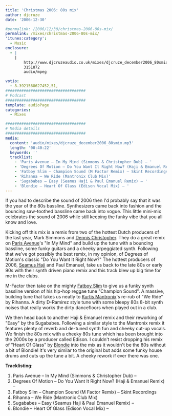 ```yaml
---
title: 'Christmas 2006: 80s mix'
author: djcruze
date: '2006-12-30'

#permalink: /2006/12/30/christmas-2006-80s-mix/
permalink: /mixes/christmas-2006-80s-mix/
'itunes:category':
  - Music
enclosure:
  - |
    |
        http://www.djcruzeaudio.co.uk/mixes/djcruze_december2006_80smix.mp3
        3151872
        audio/mpeg

votio:
  - 8.3921568627452,51,
###################################
# Podcast
###################################
template: audioPage
categories:
  - Mixes

###################################
# Media details
###################################
media:
  content: 'audio/mixes/djcruze_december2006_80smix.mp3'
  length: '00:40:22'
  keywords: ''
  tracklist:
    - 'Paris Avenue – In My Mind (Simmons & Christopher Dub) – '
    - 'Degrees Of Motion – Do You Want It Right Now? (Haji & Emanuel Remix) – '
    - 'Fatboy Slim – Champion Sound (M Factor Remix) – Skint Recordings'
    - 'Rihanna – We Ride (Mantronix Club Mix)'
    - 'Sugababes – Easy (Seamus Haji & Paul Emanuel Remix) – '
    - 'Blondie – Heart Of Glass (Edison Vocal Mix) – '
---
```


If you had to describe the sound of 2006 then I'd probably say that it was the year of the 80s bassline. Synthesizers came back into fashion and the bouncing saw-toothed bassline came back into vogue. This little mini-mix celebrates the sound of 2006 while still keeping the funky vibe that you all know and love.

Kicking off this mix is a remix from two of the hottest Dutch producers of the last year, Mark Simmons and [Dennis Christopher][1]. They do a great remix on [Paris Avenue][2]'s "In My Mind" and build up the tune with a bouncing bassline, some funky guitars and a cheeky arpeggiated synth. Following that we've got possibly the best remix, in my opinion, of Degrees of Motion's classic "Do You Want It Right Now?" The hottest producers of 2006, [Seamus Haji][3] and Paul Emanuel, take us back to the late 80s or early 90s with their synth driven piano remix and this track blew up big time for me in the clubs.

M-Factor then take on the mighty [Fatboy Slim][4] to give us a funky synth bassline version of his hip-hop reggae tune "Champion Sound". A massive, building tune that takes us neatly to [Kurtis Mantronix][5]'s re-rub of "We Ride" by Rihanna. A dirty D-Ramirez style tune with some bleepy 80s 8-bit synth noises that really works the dirty dancefloors when played out in a club.

We then head back to another Haji & Emanuel remix and their reworking of "Easy" by the Sugababes. Following a similar style to the Mantronix remix it features plenty of reverb and de-tuned synth fun and cheeky cut-up vocals. We finish the 80s mix with a cheeky 80s tune which has been brought into the 2000s by a producer called Edison. I couldn't resist dropping his remix of "Heart Of Glass" by [Blondie][6] into the mix as it wouldn't be the 80s without a bit of Blondie! It's very similar to the original but adds some funky house drums and cuts up the tune a bit. A cheeky rework if ever there was one.

**Tracklisting:**

1. Paris Avenue – In My Mind (Simmons & Christopher Dub) –
2. Degrees Of Motion – Do You Want It Right Now? (Haji & Emanuel Remix) –
3. Fatboy Slim – Champion Sound (M Factor Remix) – Skint Recordings
4. Rihanna – We Ride (Mantronix Club Mix)
5. Sugababes – Easy (Seamus Haji & Paul Emanuel Remix) –
6. Blondie – Heart Of Glass (Edison Vocal Mix) –

<div style="clear:both;">
</div>

[1]: http://www.dennischristopher.com/
[2]: http://www.parisavenue.be/
[3]: http://www.biglovemusic.co.uk/
[4]: http://www.fatboyslim.net/
[5]: http://www.discogs.com/artist/Mantronix
[6]: http://www.blondie.net/

